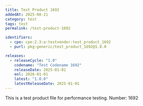 ```yaml
---
title: Test Product 1692
addedAt: 2025-08-21
category: test
tags: test
permalink: /test-product-1692

identifiers:
  - cpe: cpe:2.3:a:testvendor:test_product_1692
  - purl: pkg:generic/test_product_1692@1.0.0

releases:
  - releaseCycle: "1.0"
    codename: "Test Codename 1692"
    releaseDate: 2025-01-01
    eol: 2026-01-01
    latest: "1.0.0"
    latestReleaseDate: 2025-01-01
---
```


This is a test product file for performance testing. Number: 1692
